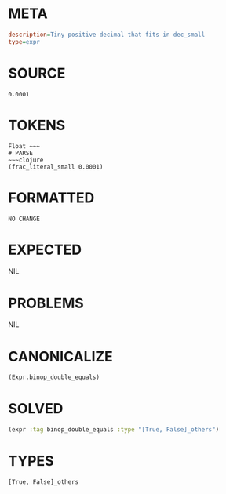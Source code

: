 # META
~~~ini
description=Tiny positive decimal that fits in dec_small
type=expr
~~~
# SOURCE
~~~roc
0.0001
~~~
# TOKENS
~~~text
Float ~~~
# PARSE
~~~clojure
(frac_literal_small 0.0001)
~~~
# FORMATTED
~~~roc
NO CHANGE
~~~
# EXPECTED
NIL
# PROBLEMS
NIL
# CANONICALIZE
~~~clojure
(Expr.binop_double_equals)
~~~
# SOLVED
~~~clojure
(expr :tag binop_double_equals :type "[True, False]_others")
~~~
# TYPES
~~~roc
[True, False]_others
~~~
